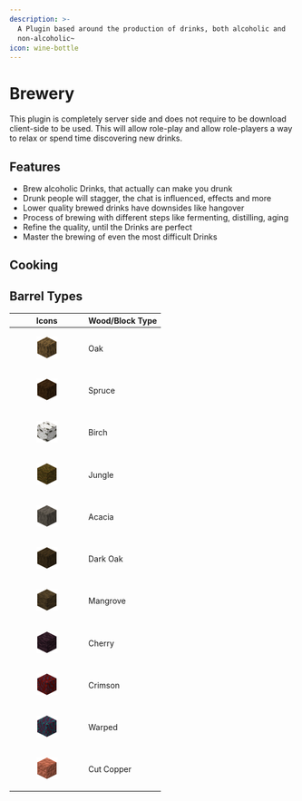```yaml
---
description: >-
  A Plugin based around the production of drinks, both alcoholic and
  non-alcoholic~
icon: wine-bottle
---
```


# Brewery

This plugin is completely server side and does not require to be download client-side to be used. This will allow role-play and allow role-players a way to relax or spend time discovering new drinks.



## Features

* Brew alcoholic Drinks, that actually can make you drunk
* Drunk people will stagger, the chat is influenced, effects and more
* Lower quality brewed drinks have downsides like hangover
* Process of brewing with different steps like fermenting, distilling, aging
* Refine the quality, until the Drinks are perfect
* Master the brewing of even the most difficult Drinks

## Cooking



## Barrel Types

| Icons                                                                                                                   | Wood/Block Type |
| ----------------------------------------------------------------------------------------------------------------------- | --------------- |
| <div><figure><img src="../../.gitbook/assets/image (4).png" alt="" width="38"><figcaption></figcaption></figure></div>  | Oak             |
| <div><figure><img src="../../.gitbook/assets/image (5).png" alt="" width="38"><figcaption></figcaption></figure></div>  | Spruce          |
| <div><figure><img src="../../.gitbook/assets/image (6).png" alt="" width="38"><figcaption></figcaption></figure></div>  | Birch           |
| <div><figure><img src="../../.gitbook/assets/image (7).png" alt="" width="38"><figcaption></figcaption></figure></div>  | Jungle          |
| <div><figure><img src="../../.gitbook/assets/image (8).png" alt="" width="38"><figcaption></figcaption></figure></div>  | Acacia          |
| <div><figure><img src="../../.gitbook/assets/image (9).png" alt="" width="38"><figcaption></figcaption></figure></div>  | Dark Oak        |
| <div><figure><img src="../../.gitbook/assets/image (10).png" alt="" width="38"><figcaption></figcaption></figure></div> | Mangrove        |
| <div><figure><img src="../../.gitbook/assets/image (11).png" alt="" width="38"><figcaption></figcaption></figure></div> | Cherry          |
| <div><figure><img src="../../.gitbook/assets/image (13).png" alt="" width="38"><figcaption></figcaption></figure></div> | Crimson         |
| <div><figure><img src="../../.gitbook/assets/image (14).png" alt="" width="38"><figcaption></figcaption></figure></div> | Warped          |
| <div><figure><img src="../../.gitbook/assets/image (15).png" alt="" width="38"><figcaption></figcaption></figure></div> | Cut Copper      |

